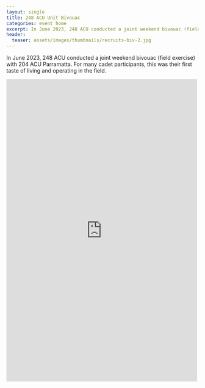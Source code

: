 ```yaml
---
layout: single
title: 248 ACU Unit Bivouac
categories: event home
excerpt: In June 2023, 248 ACU conducted a joint weekend bivouac (field exercise)
header:
  teaser: assets/images/thumbnails/recruits-biv-2.jpg
---
```


In June 2023, 248 ACU conducted a joint weekend bivouac (field exercise) with 204 ACU Parramatta. For many cadet participants, this was their first taste of living and operating in the field. 

<iframe src="https://www.facebook.com/plugins/post.php?href=https%3A%2F%2Fwww.facebook.com%2F248acu%2Fposts%2F229677703151270&show_text=true&width=500" width="500" height="793" style="border:none;overflow:hidden" scrolling="no" frameborder="0" allowfullscreen="true" allow="autoplay; clipboard-write; encrypted-media; picture-in-picture; web-share"></iframe>